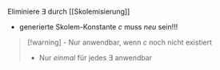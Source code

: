 Eliminiere $\exists$ durch [[Skolemisierung]]
- generierte Skolem-Konstante $c$ muss _neu_ sein!!!
> [!warning] - Nur anwendbar, wenn $c$ noch nicht existiert
> - Nur _einmal_ für jedes $\exists$ anwendbar

